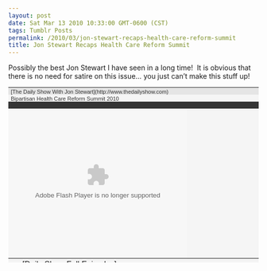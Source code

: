 ```yaml
---
layout: post
date: Sat Mar 13 2010 10:33:00 GMT-0600 (CST)
tags: Tumblr Posts
permalink: /2010/03/jon-stewart-recaps-health-care-reform-summit
title: Jon Stewart Recaps Health Care Reform Summit
---
```


Possibly the best Jon Stewart I have seen in a long time!  It is obvious that there is no need for satire on this issue&hellip; you just can&rsquo;t make this stuff up!

<table style="font:11px arial; color:#333; background-color:#f5f5f5" cellpadding="0" cellspacing="0" width="360" height="353">

<tbody>

<tr style="background-color:#e5e5e5" valign="middle">

<td style="padding:2px 1px 0px 5px;">[The Daily Show With Jon Stewart](http://www.thedailyshow.com)</td>

<td style="padding:2px 5px 0px 5px; text-align:right; font-weight:bold;">Mon - Thurs 11p / 10c</td>

</tr>

<tr style="height:14px;" valign="middle">

<td style="padding:2px 1px 0px 5px;" colspan="2" <a="" target="_blank" href="http://www.thedailyshow.com/watch/thu-february-25-2010/bipartisan-health-care-reform-summit-2010">Bipartisan Health Care Reform Summit 2010<a></a></td>

</tr>

<tr style="height:14px; background-color:#353535" valign="middle">

<td colspan="2" style="padding:2px 5px 0px 5px; width:360px; overflow:hidden; text-align:right">[www.thedailyshow.com](http://www.thedailyshow.com/)</td>

</tr>

<tr valign="middle">

<td style="padding:0px;" colspan="2"><embed style="display:block" src="http://media.mtvnservices.com/mgid:cms:item:comedycentral.com:265411" width="360" height="301" type="application/x-shockwave-flash" wmode="window" allowfullscreen="true" flashvars="autoPlay=false" allowscriptaccess="always" allownetworking="all" bgcolor="#000000"></td>

</tr>

<tr style="height:18px;" valign="middle">

<td style="padding:0px;" colspan="2">

<table style="margin:0px; text-align:center" cellpadding="0" cellspacing="0" width="100%" height="100%">

<tbody>

<tr valign="middle">

<td style="padding:3px; width:33%;">[Daily Show  
Full Episodes](http://www.thedailyshow.com/full-episodes)</td>

<td style="padding:3px; width:33%;">[Political Humor](http://www.indecisionforever.com)</td>

<td style="padding:3px; width:33%;">[Health Care Reform](http://www.thedailyshow.com/videos/tag/health)</td>

</tr>

</tbody>

</table>

</td>

</tr>

</tbody>

</table>
